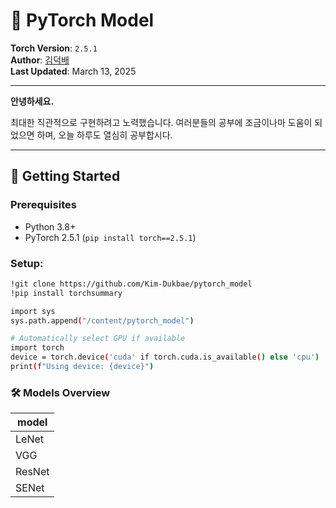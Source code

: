 # 🌟 PyTorch Model

**Torch Version**: `2.5.1`  
**Author**: [김덕배](https://github.com/Kimduckba)  
**Last Updated**: March 13, 2025

------
**안녕하세요.**

최대한 직관적으로 구현하려고 노력했습니다. 여러분들의 공부에 조금이나마 도움이 되었으면 하며, 오늘 하루도 열심히 공부합시다.

------

## 🚀 Getting Started

### Prerequisites
- Python 3.8+
- PyTorch 2.5.1 (`pip install torch==2.5.1`)

### Setup:

```bash
!git clone https://github.com/Kim-Dukbae/pytorch_model
!pip install torchsummary

import sys
sys.path.append("/content/pytorch_model")

# Automatically select GPU if available
import torch
device = torch.device('cuda' if torch.cuda.is_available() else 'cpu')
print(f"Using device: {device}")
```

### 🛠️ Models Overview
| **model**  | 
| ------ |
| LeNet  | 
| VGG    | 
| ResNet | 
| SENet | 
